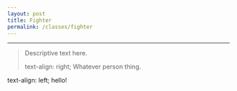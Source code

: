 ```yaml
---
layout: post
title: Fighter
permalink: /classes/fighter
---
```


***

>Descriptive text here.
>
>text-align: right;
>Whatever person thing.

text-align: left;
hello!
